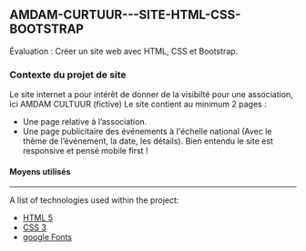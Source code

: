## AMDAM-CURTUUR---SITE-HTML-CSS-BOOTSTRAP

Évaluation : Créer un site web avec HTML, CSS et Bootstrap.

### Contexte du projet de site

Le site internet a pour intérêt de donner de la visibilté pour une association, ici AMDAM CULTUUR (fictive)
Le site contient au minimum 2 pages :
* Une page relative à l’association.
* Une page publicitaire des événements à l'échelle national (Avec le thème de l’événement, la date, les détails).
Bien entendu le site est responsive et pensé mobile first !

#### Moyens utilisés
***
A list of technologies used within the project:
* [HTML 5](https://https://developer.mozilla.org/fr/docs/Web/HTML)
* [CSS 3](https://https://developer.mozilla.org/fr/docs/Web/CSS)
* [google Fonts](https://https://fonts.google.com/?query=lato)
